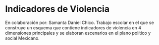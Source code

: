 # Indicadores de Violencia
En colaboración por: Samanta Daniel Chico.
Trabajo escolar en el que se construye un esquema que contiene indicadores de violencia en 4 dimensiones principales y se elaboran escenarios en el plano político y social Mexicano.

